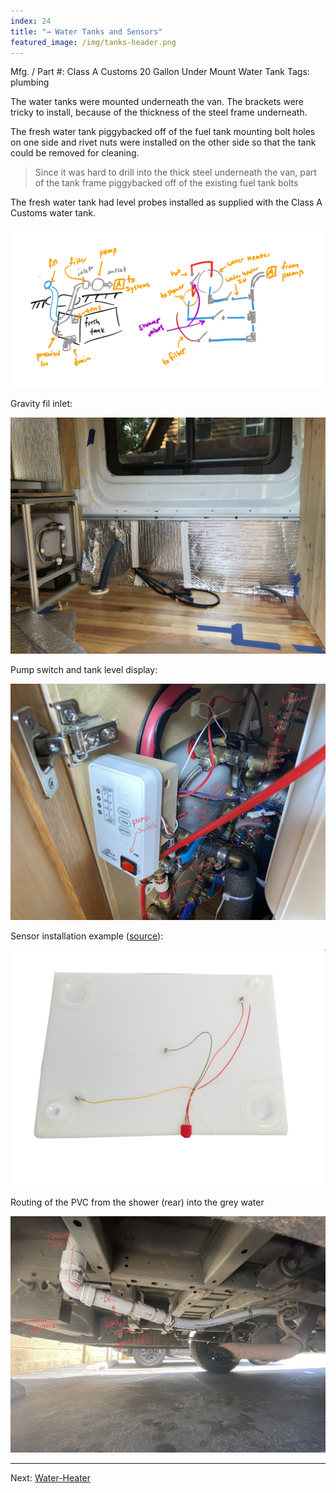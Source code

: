 ```yaml
---
index: 24
title: "→ Water Tanks and Sensors"
featured_image: /img/tanks-header.png
---
```

Mfg. / Part #: Class A Customs 20 Gallon Under Mount Water Tank
Tags: plumbing

The water tanks were mounted underneath the van. The brackets were tricky to install, because of the thickness of the steel frame underneath. 

The fresh water tank piggybacked off of the fuel tank mounting bolt holes on one side and rivet nuts were installed on the other side so that the tank could be removed for cleaning.

> Since it was hard to drill into the thick steel underneath the van, part of the tank frame piggybacked off of the existing fuel tank bolts

The fresh water tank had level probes installed as supplied with the Class A Customs water tank. 

![tanks-header](img/tanks-header.png)

Gravity fil inlet:

![IMG_2351](img/IMG_2351.jpg)

Pump switch and tank level display:

![pumps-header-2](img/pumps-header-2.jpeg)

Sensor installation example ([source](https://www.classacustoms.com/KIB-Water-Tank-Monitor-Installation-and-Water-Tank-Probes_b_19.html)):

![tank-sensors](img/tank-sensors.png)

Routing of the PVC from the shower (rear) into the grey water 

![IMG_4916](img/IMG_4916.jpg)

---

Next: [Water-Heater](Water-Heater.md)
